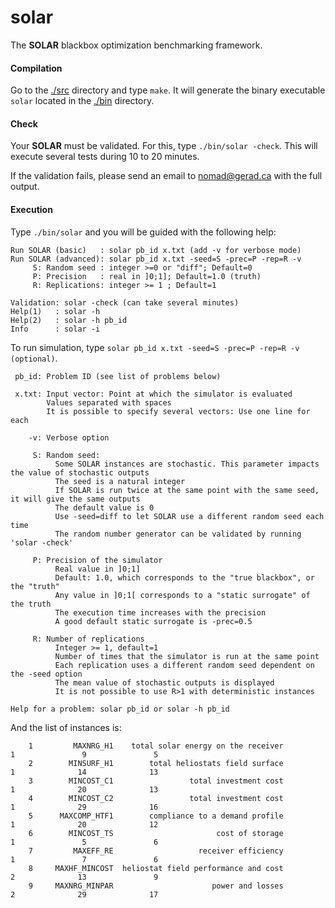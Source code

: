 # solar
The **SOLAR** blackbox optimization benchmarking framework.

#### Compilation
Go to the [./src](src) directory and type `make`. It will generate the binary
executable `solar` located in the [./bin](bin) directory.

#### Check
Your **SOLAR** must be validated. For this, type `./bin/solar -check`.
This will execute several tests during 10 to 20 minutes.

If the validation fails, please send an email to nomad@gerad.ca with the full output.

#### Execution
Type `./bin/solar` and you will be guided with the following help:

```
Run SOLAR (basic)   : solar pb_id x.txt (add -v for verbose mode)
Run SOLAR (advanced): solar pb_id x.txt -seed=S -prec=P -rep=R -v
     S: Random seed : integer >=0 or "diff"; Default=0
     P: Precision   : real in ]0;1]; Default=1.0 (truth)
     R: Replications: integer >= 1 ; Default=1

Validation: solar -check (can take several minutes)
Help(1)   : solar -h
Help(2)   : solar -h pb_id
Info      : solar -i
```
To run simulation, type `solar pb_id x.txt -seed=S -prec=P -rep=R -v (optional)`.

```
 pb_id: Problem ID (see list of problems below)

 x.txt: Input vector: Point at which the simulator is evaluated
        Values separated with spaces
        It is possible to specify several vectors: Use one line for each

    -v: Verbose option

     S: Random seed:
          Some SOLAR instances are stochastic. This parameter impacts the value of stochastic outputs
          The seed is a natural integer
          If SOLAR is run twice at the same point with the same seed, it will give the same outputs
          The default value is 0
          Use -seed=diff to let SOLAR use a different random seed each time
          The random number generator can be validated by running 'solar -check'

     P: Precision of the simulator
          Real value in ]0;1]
          Default: 1.0, which corresponds to the "true blackbox", or the "truth"
          Any value in ]0;1[ corresponds to a "static surrogate" of the truth
          The execution time increases with the precision
          A good default static surrogate is -prec=0.5

     R: Number of replications
          Integer >= 1, default=1
          Number of times that the simulator is run at the same point
          Each replication uses a different random seed dependent on the -seed option
          The mean value of stochastic outputs is displayed
          It is not possible to use R>1 with deterministic instances

Help for a problem: solar pb_id or solar -h pb_id
```

And the list of instances is:

```
	1	      MAXNRG_H1	   total solar energy on the receiver	              1	              9	              5
	2	     MINSURF_H1	       total heliostats field surface	              1	             14	             13
	3	     MINCOST_C1	                total investment cost	              1	             20	             13
	4	     MINCOST_C2	                total investment cost	              1	             29	             16
	5	   MAXCOMP_HTF1	       compliance to a demand profile	              1	             20	             12
	6	     MINCOST_TS	                      cost of storage	              1	              5	              6
	7	      MAXEFF_RE	                  receiver efficiency	              1	              7	              6
	8	  MAXHF_MINCOST	 heliostat field performance and cost	              2	             13	              9
	9	  MAXNRG_MINPAR	                     power and losses	              2	             29	             17
```
